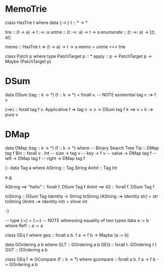 # MemoTrie

class HasTrie t where
  data (:->:) t :: * -> *

  tire :: (t -> a) -> t :->: a
  untrie :: (t :->: a) -> t -> a
  enumerate :: (t :->: a) -> [(t, a)]

memo :: HasTrie t => (t -> a) -> t -> a
memo = untrie <<< trie

class Patch p where
  type PatchTarget p :: *
  apply :: p -> PatchTarget p -> Maybe (PatchTarget p)

# DSum

data DSum (tag :: k -> *) (f :: k -> *)
  = forall v. -- NOTE existential
    tag v :=> f v

(==>) :: forall tag f v. Applicative f => tag v -> v -> DSum tag f
k ==> v =
  k :=> pure v

# DMap

data DMap (tag :: k -> *) (f :: k -> *) where -- Binary Search Tree
  Tip :: DMap tag f
  Bin :: forall v
      . Int -- size
      -> tag v -- key
      -> f v -- value
      -> DMap tag f -- left
      -> DMap tag f -- right
      -> DMap tag f

{-
data Tag a where
  AString :: Tag String
  AnInt :: Tag Int

e.g.

AString ==> "hello" :: forall f. DSum Tag f
AnInt ==> 42 :: forall f. DSum Tag f

toString :: DSum Tag Identity -> String
toString (AString :=> Identity str) = str
toString (AnInt :=> Identity int) = show int

-}


-- type (:=) = (:~:)
-- NOTE witnessing equality of two types
data a := b where
  Refl :: a := a

class GEq f where
  geq :: forall a b. f a -> f b -> Maybe (a := b)

data GOrdering a b where
  GLT :: GOrdering a b
  GEQ :: forall t. GOrdering t t
  GGT :: GOrdering a b

class GEq f => GCompare (f :: k -> *) where
  gcompare :: forall a b. f a -> f b -> GOrdering a b


